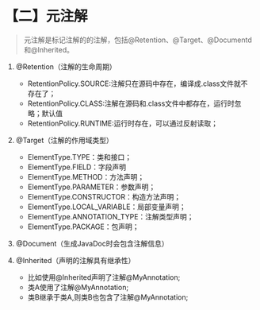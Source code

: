 # 【二】元注解

> 元注解是标记注解的的注解，包括@Retention、@Target、@Documentd和@Inherited。



1. @Retention（注解的生命周期）

   * RetentionPolicy.SOURCE:注解只在源码中存在，编译成.class文件就不存在了；
   * RetentionPolicy.CLASS:注解在源码和.class文件中都存在，运行时忽略；默认值
   * RetentionPolicy.RUNTIME:运行时存在，可以通过反射读取；

   

2. @Target（注解的作用域类型）

   * ElementType.TYPE：类和接口；
   * ElementType.FIELD：字段声明
   * ElementType.METHOD：方法声明；
   * ElementType.PARAMETER：参数声明；
   * ElementType.CONSTRUCTOR：构造方法声明；
   * ElementType.LOCAL_VARIABLE：局部变量声明；
   * ElementType.ANNOTATION_TYPE：注解类型声明；
   * ElementType.PACKAGE：包声明；

   

3. @Document（生成JavaDoc时会包含注解信息）

   

4. @Inherited（声明的注解具有继承性）

   * 比如使用@Inherited声明了注解@MyAnnotation;
   * 类A使用了注解@MyAnnotation;
   * 类B继承于类A,则类B也包含了注解@MyAnnotation;